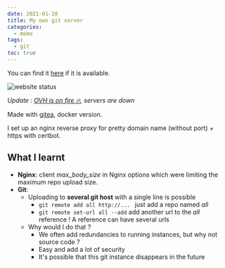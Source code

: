 ```yaml
---
date: 2021-01-28
title: My own git server
categories:
  - memo
tags:
  - git
toc: true
---
```


You can find it [here](https://git.amethysts.studio) if it is available.

![website status](https://img.shields.io/website?down_message=offline&label=git%20server&up_message=available&url=https%3A%2F%2Fgit.amethysts.studio)

_Update : [OVH is on fire 🔥](https://readhacker.news/s/4GnHm), servers are down_

Made with [gitea](https://gitea.io/), docker version.

I set up an nginx reverse proxy for pretty domain name (without port) + https with certbot.

## What I learnt

- **Nginx**: client _max_body_size_ in Nginx options which were limiting the maximum repo upload size.
- **Git**:
  - Uploading to **several git host** with a single line is possible
    - `git remote add all http://... ` just add a repo named _all_
    - `git remote set-url all --add` add another url to the _all_ reference ! A reference can have several urls
  - Why would I do that ?
    - We often add redundancies to running instances, but why not source code ?
    - Easy and add a lot of security
    - It's possible that this git instance disappears in the future
